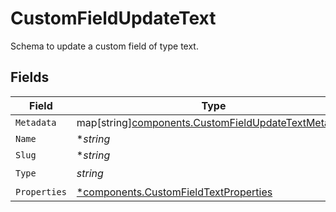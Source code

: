 # CustomFieldUpdateText

Schema to update a custom field of type text.


## Fields

| Field                                                                                                           | Type                                                                                                            | Required                                                                                                        | Description                                                                                                     |
| --------------------------------------------------------------------------------------------------------------- | --------------------------------------------------------------------------------------------------------------- | --------------------------------------------------------------------------------------------------------------- | --------------------------------------------------------------------------------------------------------------- |
| `Metadata`                                                                                                      | map[string][components.CustomFieldUpdateTextMetadata](../../models/components/customfieldupdatetextmetadata.md) | :heavy_minus_sign:                                                                                              | N/A                                                                                                             |
| `Name`                                                                                                          | **string*                                                                                                       | :heavy_minus_sign:                                                                                              | N/A                                                                                                             |
| `Slug`                                                                                                          | **string*                                                                                                       | :heavy_minus_sign:                                                                                              | N/A                                                                                                             |
| `Type`                                                                                                          | *string*                                                                                                        | :heavy_check_mark:                                                                                              | N/A                                                                                                             |
| `Properties`                                                                                                    | [*components.CustomFieldTextProperties](../../models/components/customfieldtextproperties.md)                   | :heavy_minus_sign:                                                                                              | N/A                                                                                                             |